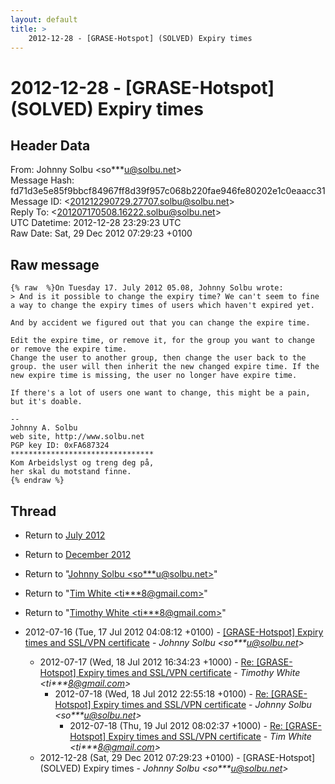 ```yaml
---
layout: default
title: >
    2012-12-28 - [GRASE-Hotspot] (SOLVED) Expiry times
---
```


# 2012-12-28 - [GRASE-Hotspot] (SOLVED) Expiry times

## Header Data

From: Johnny Solbu \<so***u@solbu.net\><br>
Message Hash: fd71d3e5e85f9bbcf84967ff8d39f957c068b220fae946fe80202e1c0eaacc31<br>
Message ID: \<201212290729.27707.solbu@solbu.net\><br>
Reply To: \<201207170508.16222.solbu@solbu.net\><br>
UTC Datetime: 2012-12-28 23:29:23 UTC<br>
Raw Date: Sat, 29 Dec 2012 07:29:23 +0100<br>

## Raw message

```
{% raw  %}On Tuesday 17. July 2012 05.08, Johnny Solbu wrote:
> And is it possible to change the expiry time? We can't seem to fine a way to change the expiry times of users which haven't expired yet.

And by accident we figured out that you can change the expire time.

Edit the expire time, or remove it, for the group you want to change or remove the expire time.
Change the user to another group, then change the user back to the group. the user will then inherit the new changed expire time. If the new expire time is missing, the user no longer have expire time.

If there's a lot of users one want to change, this might be a pain, but it's doable.

-- 
Johnny A. Solbu
web site, http://www.solbu.net
PGP key ID: 0xFA687324
********************************
Kom Arbeidslyst og treng deg på,
her skal du motstand finne.
{% endraw %}
```

## Thread

+ Return to [July 2012](/archive/2012/07)
+ Return to [December 2012](/archive/2012/12)

+ Return to "[Johnny Solbu <so***u<span>@</span>solbu.net>](/authors/so___u_at_solbu_net)"
+ Return to "[Tim White <ti***8<span>@</span>gmail.com>](/authors/ti___8_at_gmail_com)"
+ Return to "[Timothy White <ti***8<span>@</span>gmail.com>](/authors/ti___8_at_gmail_com)"

+ 2012-07-16 (Tue, 17 Jul 2012 04:08:12 +0100) - [[GRASE-Hotspot] Expiry times and SSL/VPN certificate](/archive/2012/07/ad0371190b2f59017840b733a27255890eebfb86e3fd8596636e6a2c8176682e) - _Johnny Solbu \<so***u@solbu.net\>_
  + 2012-07-17 (Wed, 18 Jul 2012 16:34:23 +1000) - [Re: [GRASE-Hotspot] Expiry times and SSL/VPN certificate](/archive/2012/07/4790e2113ae3992f7da0f9ddf5ca350e82eb34d314cb8ea96d53ea232e26a7ac) - _Timothy White \<ti***8@gmail.com\>_
    + 2012-07-18 (Wed, 18 Jul 2012 22:55:18 +0100) - [Re: [GRASE-Hotspot] Expiry times and SSL/VPN certificate](/archive/2012/07/3473b5ca3e09c9cf76cecf1098cf13080aa9ae04fa17f4d6a4adc89c922cdeb1) - _Johnny Solbu \<so***u@solbu.net\>_
      + 2012-07-18 (Thu, 19 Jul 2012 08:02:37 +1000) - [Re: [GRASE-Hotspot] Expiry times and SSL/VPN certificate](/archive/2012/07/6ff4aeba89fc1cf76d0ea064346b36d11ba5d4a4930c88f6c82c303eb8eefe5f) - _Tim White \<ti***8@gmail.com\>_
  + 2012-12-28 (Sat, 29 Dec 2012 07:29:23 +0100) - [GRASE-Hotspot] (SOLVED) Expiry times - _Johnny Solbu \<so***u@solbu.net\>_

